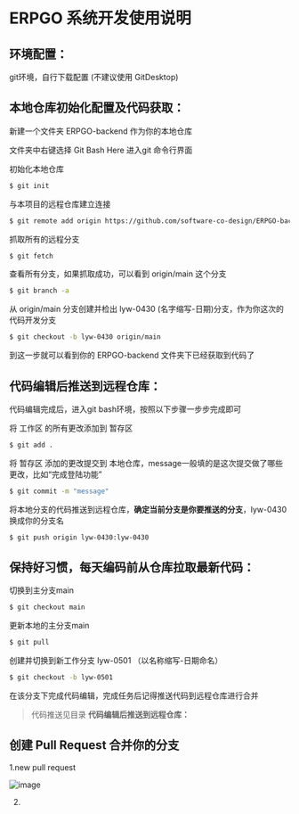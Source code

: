# ERPGO 系统开发使用说明


## 环境配置：

git环境，自行下载配置 (不建议使用  GitDesktop)



## 本地仓库初始化配置及代码获取：

新建一个文件夹 ERPGO-backend 作为你的本地仓库

文件夹中右键选择 Git Bash Here 进入git 命令行界面

初始化本地仓库

```bash
$ git init
```
与本项目的远程仓库建立连接

```bash
$ git remote add origin https://github.com/software-co-design/ERPGO-backend.git
```
抓取所有的远程分支

```bash
$ git fetch
```
查看所有分支，如果抓取成功，可以看到 origin/main 这个分支

``` bash
$ git branch -a
```

从 origin/main 分支创建并检出 lyw-0430 (名字缩写-日期)分支，作为你这次的代码开发分支

```bash
$ git checkout -b lyw-0430 origin/main
```

到这一步就可以看到你的 ERPGO-backend 文件夹下已经获取到代码了



## 代码编辑后推送到远程仓库：

代码编辑完成后，进入git bash环境，按照以下步骤一步步完成即可

将 工作区 的所有更改添加到 暂存区

``` bash
$ git add .
```

将 暂存区 添加的更改提交到 本地仓库，message一般填的是这次提交做了哪些更改，比如“完成登陆功能”

``` bash
$ git commit -m "message"
```

将本地分支的代码推送到远程仓库，**确定当前分支是你要推送的分支**，lyw-0430 换成你的分支名

``` bash
$ git push origin lyw-0430:lyw-0430
```



## 保持好习惯，每天编码前从仓库拉取最新代码：

切换到主分支main

``` bash
$ git checkout main
```

更新本地的主分支main

``` bash
$ git pull
```

创建并切换到新工作分支 lyw-0501 （以名称缩写-日期命名）

``` bash
$ git checkout -b lyw-0501
```

在该分支下完成代码编辑，完成任务后记得推送代码到远程仓库进行合并

> 代码推送见目录 **代码编辑后推送到远程仓库：**





## 创建 Pull Request 合并你的分支
1.new pull request

![image](https://user-images.githubusercontent.com/58586834/116671888-11b27100-a9d4-11eb-90b8-4d8e3da9cf40.png)

2.
















































